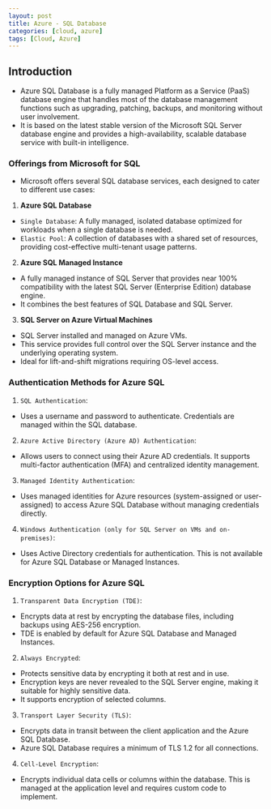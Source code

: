 ```yaml
---
layout: post
title: Azure - SQL Database
categories: [cloud, azure]
tags: [Cloud, Azure]
---
```


## Introduction
- Azure SQL Database is a fully managed Platform as a Service (PaaS) database engine that handles most of the database management functions such as upgrading, patching, backups, and monitoring without user involvement. 
- It is based on the latest stable version of the Microsoft SQL Server database engine and provides a high-availability, scalable database service with built-in intelligence.

### Offerings from Microsoft for SQL
- Microsoft offers several SQL database services, each designed to cater to different use cases:

1. **Azure SQL Database**
- `Single Database`: A fully managed, isolated database optimized for workloads when a single database is needed.
- `Elastic Pool`: A collection of databases with a shared set of resources, providing cost-effective multi-tenant usage patterns.

2. **Azure SQL Managed Instance**
- A fully managed instance of SQL Server that provides near 100% compatibility with the latest SQL Server (Enterprise Edition) database engine. 
- It combines the best features of SQL Database and SQL Server.

3. **SQL Server on Azure Virtual Machines**
- SQL Server installed and managed on Azure VMs. 
- This service provides full control over the SQL Server instance and the underlying operating system. 
- Ideal for lift-and-shift migrations requiring OS-level access.


### Authentication Methods for Azure SQL
1. `SQL Authentication`:
- Uses a username and password to authenticate. Credentials are managed within the SQL database.

2. `Azure Active Directory (Azure AD) Authentication`:
- Allows users to connect using their Azure AD credentials. It supports multi-factor authentication (MFA) and centralized identity management.

3. `Managed Identity Authentication`:
- Uses managed identities for Azure resources (system-assigned or user-assigned) to access Azure SQL Database without managing credentials directly.

4. `Windows Authentication (only for SQL Server on VMs and on-premises)`:
- Uses Active Directory credentials for authentication. This is not available for Azure SQL Database or Managed Instances.

### Encryption Options for Azure SQL
1. `Transparent Data Encryption (TDE)`:
- Encrypts data at rest by encrypting the database files, including backups using AES-256 encryption.
- TDE is enabled by default for Azure SQL Database and Managed Instances. 

2. `Always Encrypted`:
- Protects sensitive data by encrypting it both at rest and in use. 
- Encryption keys are never revealed to the SQL Server engine, making it suitable for highly sensitive data. 
- It supports encryption of selected columns.

3. `Transport Layer Security (TLS)`:
- Encrypts data in transit between the client application and the Azure SQL Database. 
- Azure SQL Database requires a minimum of TLS 1.2 for all connections.

4. `Cell-Level Encryption`:
- Encrypts individual data cells or columns within the database. This is managed at the application level and requires custom code to implement.


